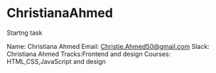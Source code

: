 # ChristianaAhmed
Startng task

Name:  Christiana Ahmed
Email: Christie.Ahmed50@gmail.com
Slack: Christiana Ahmed
Tracks:Frontend and design
Courses: HTML,CSS,JavaScript and design
